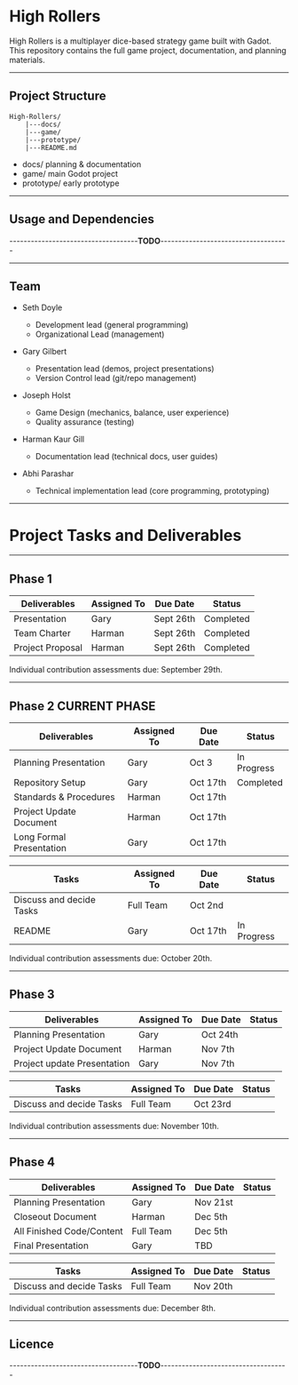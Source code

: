 # High Rollers

High Rollers is a multiplayer dice-based strategy game built with Gadot.  
This repository contains the full game project, documentation, and planning materials.

---

## Project Structure

```text
High-Rollers/
	|---docs/
	|---game/
	|---prototype/
	|---README.md

```

- docs/        planning & documentation  
- game/        main Godot project  
- prototype/   early prototype 

---

## Usage and Dependencies

------------------------------------**TODO**------------------------------------

---

## Team

- Seth Doyle
	* Development lead (general programming)  
	* Organizational Lead (management)  

- Gary Gilbert 
	* Presentation lead (demos, project presentations)  
	* Version Control lead (git/repo management)  

- Joseph Holst  
	* Game Design (mechanics, balance, user experience)  
	* Quality assurance (testing)  

- Harman Kaur Gill  
	* Documentation lead (technical docs, user guides)  

- Abhi Parashar  
	* Technical implementation lead (core programming, prototyping)


---

# Project Tasks and Deliverables

---

## Phase 1 
| Deliverables                 | Assigned To       | Due Date     | Status       |
|------------------------------|-------------------|--------------|--------------|
| Presentation                 | Gary              | Sept 26th    | Completed    |
| Team Charter                 | Harman            | Sept 26th    | Completed    |
| Project Proposal             | Harman            | Sept 26th    | Completed    |

Individual contribution assessments due: September 29th.

---

## Phase 2                                                           CURRENT PHASE
| Deliverables                 | Assigned To       | Due Date     | Status       |
|------------------------------|-------------------|--------------|--------------|
| Planning Presentation        | Gary              | Oct 3        | In Progress  |
| Repository Setup             | Gary              | Oct 17th     | Completed    |
| Standards & Procedures       | Harman            | Oct 17th     |              |
| Project Update Document      | Harman            | Oct 17th     |              |
| Long Formal Presentation     | Gary              | Oct 17th     |              |

| Tasks                        | Assigned To       | Due Date     | Status       |
|------------------------------|-------------------|--------------|--------------|
| Discuss and decide Tasks     | Full Team         | Oct 2nd      |              |
| README                       | Gary              | Oct 17th     | In Progress  |

Individual contribution assessments due: October 20th.

---

## Phase 3 
| Deliverables                 | Assigned To       | Due Date     | Status       |
|------------------------------|-------------------|--------------|--------------|
| Planning Presentation        | Gary              | Oct 24th     |              |
| Project Update Document      | Harman            | Nov 7th      |              |
| Project update Presentation  | Gary              | Nov 7th      |              |

| Tasks                        | Assigned To       | Due Date     | Status       |
|------------------------------|-------------------|--------------|--------------|
| Discuss and decide Tasks     | Full Team         | Oct 23rd     |              |

Individual contribution assessments due: November 10th.

---

## Phase 4 
| Deliverables                 | Assigned To       | Due Date     | Status       |
|------------------------------|-------------------|--------------|--------------|
| Planning Presentation        | Gary              | Nov 21st     |              |
| Closeout Document            | Harman            | Dec 5th      |              |
| All Finished Code/Content    | Full Team         | Dec 5th      |              |
| Final Presentation           | Gary              | TBD          |              |

| Tasks                        | Assigned To       | Due Date     | Status       |
|------------------------------|-------------------|--------------|--------------|
| Discuss and decide Tasks     | Full Team         | Nov 20th     |              |

Individual contribution assessments due: December 8th.

---

## Licence

------------------------------------**TODO**------------------------------------
